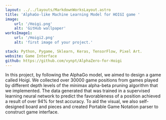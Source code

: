 ```yaml
---
layout: ../../layouts/MarkdownWorksLayout.astro
title: 'AlphaGo-like Machine Learning Model for HOIGI game '
image:
    url: '/Hoigi.png'
    alt: 'GitHub wallpaper'
worksImage1:
    url: '/Hoigi2.png'
    alt: 'first image of your project.'

stack: Python, Pygame, Sklearn, Keras, TensorFlow, Pixel Art.
website: Game Interface
github: https://github.com/vynpt/AlphaZero-for-Hoigi 
---
```


In this project, by following the AlphaGo model, we aimed to design a game called Hoigi. We collected over 30000 game positions from games played by different depth levels of the minimax alpha-beta pruning algorithm that we implemented. The data generated that was trained in a supervised learning neural network to predict the favorableness of a position achieved a result of over 94% for test accuracy. To aid the visual, we also self-designed board and pieces and created Portable Game Notation parser to construct game interface.

